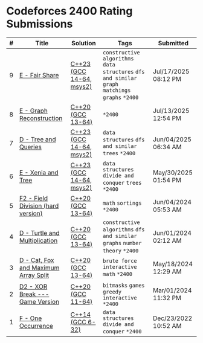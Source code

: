 # Codeforces 2400 Rating Submissions

| # | Title | Solution | Tags | Submitted |
|:-:|-------|----------|------|-----------|
| 9 | [E - Fair Share](https://codeforces.com/contest/1634/problem/E) | [C++23 (GCC 14-64, msys2)](https://codeforces.com/contest/1634/submission/329346803) | `constructive algorithms` `data structures` `dfs and similar` `graph matchings` `graphs` `*2400` | Jul/17/2025 08:12 PM |
| 8 | [E - Graph Reconstruction](https://codeforces.com/contest/330/problem/E) | [C++20 (GCC 13-64)](https://codeforces.com/contest/330/submission/328741978) | `*2400` | Jul/13/2025 12:54 PM |
| 7 | [D - Tree and Queries](https://codeforces.com/contest/375/problem/D) | [C++23 (GCC 14-64, msys2)](https://codeforces.com/contest/375/submission/322786479) | `data structures` `dfs and similar` `trees` `*2400` | Jun/04/2025 06:34 AM |
| 6 | [E - Xenia and Tree](https://codeforces.com/contest/342/problem/E) | [C++23 (GCC 14-64, msys2)](https://codeforces.com/contest/342/submission/322020247) | `data structures` `divide and conquer` `trees` `*2400` | May/30/2025 01:54 PM |
| 5 | [F2 - Field Division (hard version)](https://codeforces.com/contest/1980/problem/F2) | [C++20 (GCC 13-64)](https://codeforces.com/contest/1980/submission/264065054) | `math` `sortings` `*2400` | Jun/04/2024 05:53 AM |
| 4 | [D - Turtle and Multiplication](https://codeforces.com/contest/1981/problem/D) | [C++20 (GCC 13-64)](https://codeforces.com/contest/1981/submission/263547464) | `constructive algorithms` `dfs and similar` `graphs` `number theory` `*2400` | Jun/01/2024 02:12 AM |
| 3 | [D - Cat, Fox and Maximum Array Split](https://codeforces.com/contest/1973/problem/D) | [C++20 (GCC 13-64)](https://codeforces.com/contest/1973/submission/261423437) | `brute force` `interactive` `math` `*2400` | May/18/2024 12:29 AM |
| 2 | [D2 - XOR Break --- Game Version](https://codeforces.com/contest/1934/problem/D2) | [C++20 (GCC 11-64)](https://codeforces.com/contest/1934/submission/249181699) | `bitmasks` `games` `greedy` `interactive` `*2400` | Mar/01/2024 11:32 PM |
| 1 | [F - One Occurrence](https://codeforces.com/contest/1000/problem/F) | [C++14 (GCC 6-32)](https://codeforces.com/contest/1000/submission/186419446) | `data structures` `divide and conquer` `*2400` | Dec/23/2022 10:52 AM |
